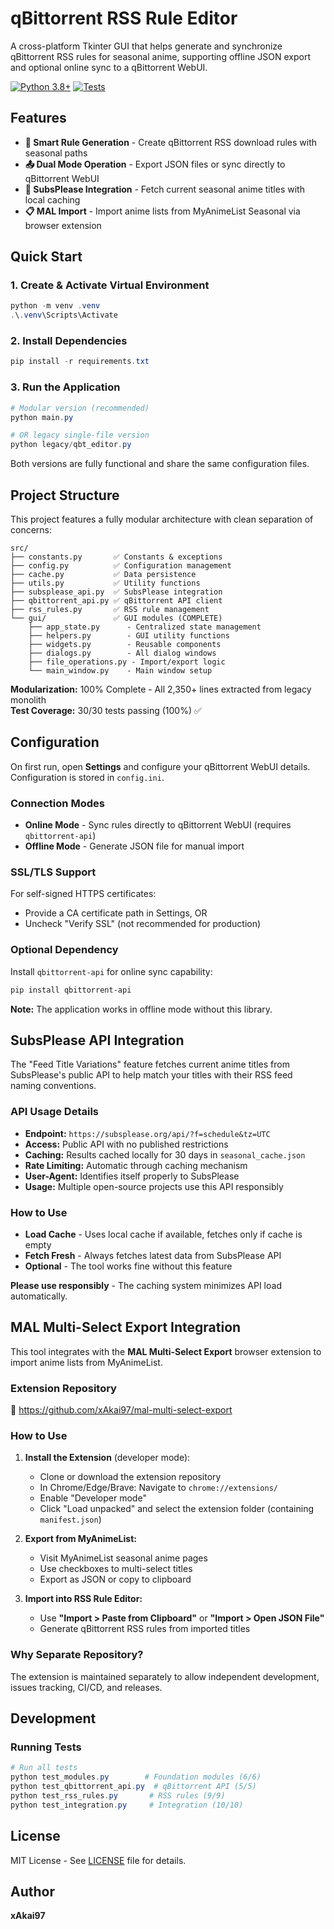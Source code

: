# qBittorrent RSS Rule Editor

A cross-platform Tkinter GUI that helps generate and synchronize qBittorrent RSS rules for seasonal anime, supporting offline JSON export and optional online sync to a qBittorrent WebUI.

[![Python 3.8+](https://img.shields.io/badge/python-3.8+-blue.svg)](https://www.python.org/downloads/)
[![Tests](https://img.shields.io/badge/tests-30%2F30%20passing-brightgreen.svg)](tests/)

## Features

- **🎯 Smart Rule Generation** - Create qBittorrent RSS download rules with seasonal paths
- **📤 Dual Mode Operation** - Export JSON files or sync directly to qBittorrent WebUI
- **🔄 SubsPlease Integration** - Fetch current seasonal anime titles with local caching
- **📋 MAL Import** - Import anime lists from MyAnimeList Seasonal via browser extension

## Quick Start

### 1. Create & Activate Virtual Environment

```powershell
python -m venv .venv
.\.venv\Scripts\Activate
```

### 2. Install Dependencies

```powershell
pip install -r requirements.txt
```

### 3. Run the Application

```powershell
# Modular version (recommended)
python main.py

# OR legacy single-file version
python legacy/qbt_editor.py
```

Both versions are fully functional and share the same configuration files.

## Project Structure

This project features a fully modular architecture with clean separation of concerns:

```
src/
├── constants.py       ✅ Constants & exceptions
├── config.py          ✅ Configuration management
├── cache.py           ✅ Data persistence
├── utils.py           ✅ Utility functions
├── subsplease_api.py  ✅ SubsPlease integration
├── qbittorrent_api.py ✅ qBittorrent API client
├── rss_rules.py       ✅ RSS rule management
└── gui/               ✅ GUI modules (COMPLETE)
    ├── app_state.py      - Centralized state management
    ├── helpers.py        - GUI utility functions
    ├── widgets.py        - Reusable components
    ├── dialogs.py        - All dialog windows
    ├── file_operations.py - Import/export logic
    └── main_window.py    - Main window setup
```

**Modularization:** 100% Complete - All 2,350+ lines extracted from legacy monolith  
**Test Coverage:** 30/30 tests passing (100%) ✅

## Configuration

On first run, open **Settings** and configure your qBittorrent WebUI details. Configuration is stored in `config.ini`.

### Connection Modes

- **Online Mode** - Sync rules directly to qBittorrent WebUI (requires `qbittorrent-api`)
- **Offline Mode** - Generate JSON file for manual import

### SSL/TLS Support

For self-signed HTTPS certificates:
- Provide a CA certificate path in Settings, OR
- Uncheck "Verify SSL" (not recommended for production)

### Optional Dependency

Install `qbittorrent-api` for online sync capability:

```powershell
pip install qbittorrent-api
```

**Note:** The application works in offline mode without this library.

## SubsPlease API Integration

The "Feed Title Variations" feature fetches current anime titles from SubsPlease's public API to help match your titles with their RSS feed naming conventions.

### API Usage Details

- **Endpoint:** `https://subsplease.org/api/?f=schedule&tz=UTC`
- **Access:** Public API with no published restrictions
- **Caching:** Results cached locally for 30 days in `seasonal_cache.json`
- **Rate Limiting:** Automatic through caching mechanism
- **User-Agent:** Identifies itself properly to SubsPlease
- **Usage:** Multiple open-source projects use this API responsibly

### How to Use

- **Load Cache** - Uses local cache if available, fetches only if cache is empty
- **Fetch Fresh** - Always fetches latest data from SubsPlease API
- **Optional** - The tool works fine without this feature

**Please use responsibly** - The caching system minimizes API load automatically.

## MAL Multi-Select Export Integration

This tool integrates with the **MAL Multi-Select Export** browser extension to import anime lists from MyAnimeList.

### Extension Repository
🔗 https://github.com/xAkai97/mal-multi-select-export

### How to Use

1. **Install the Extension** (developer mode):
   - Clone or download the extension repository
   - In Chrome/Edge/Brave: Navigate to `chrome://extensions/`
   - Enable "Developer mode"
   - Click "Load unpacked" and select the extension folder (containing `manifest.json`)

2. **Export from MyAnimeList:**
   - Visit MyAnimeList seasonal anime pages
   - Use checkboxes to multi-select titles
   - Export as JSON or copy to clipboard

3. **Import into RSS Rule Editor:**
   - Use **"Import > Paste from Clipboard"** or **"Import > Open JSON File"**
   - Generate qBittorrent RSS rules from imported titles

### Why Separate Repository?

The extension is maintained separately to allow independent development, issues tracking, CI/CD, and releases.

## Development

### Running Tests

```powershell
# Run all tests
python test_modules.py        # Foundation modules (6/6)
python test_qbittorrent_api.py  # qBittorrent API (5/5)
python test_rss_rules.py       # RSS rules (9/9)
python test_integration.py     # Integration (10/10)
```

## License

MIT License - See [LICENSE](LICENSE) file for details.

## Author

**xAkai97**
